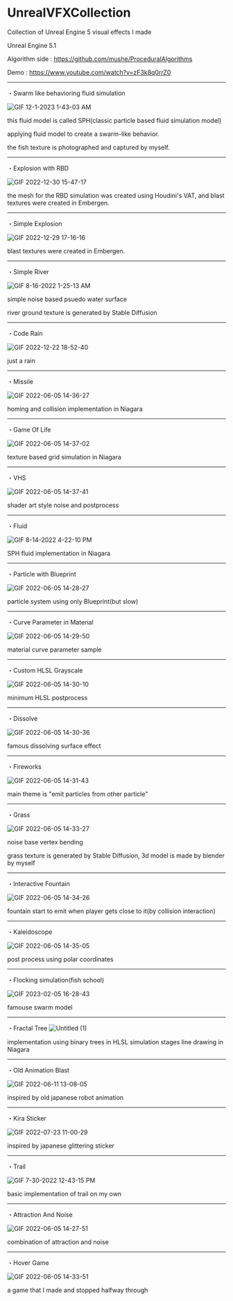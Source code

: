 # UnrealVFXCollection
Collection of Unreal Engine 5 visual effects I made

Unreal Engine 5.1

Algorithm side : https://github.com/mushe/ProceduralAlgorithms

Demo : https://www.youtube.com/watch?v=zF3k8q0rrZ0

---

・Swarm like behavioring fluid simulation

![GIF 12-1-2023 1-43-03 AM](https://github.com/mushe/UnrealVFXCollection/assets/26865534/b4532f9e-aa75-4b82-bea7-291b237d8f6d)

this fluid model is called SPH(classic particle based fluid simulation model)

applying fluid model to create a swarm-like behavior.

the fish texture is photographed and captured by myself.

---

・Explosion with RBD

![GIF 2022-12-30 15-47-17](https://user-images.githubusercontent.com/26865534/210042524-8aa3cf80-653a-4232-9b27-d1bf67827810.gif)

the mesh for the RBD simulation was created using Houdini's VAT, and blast textures were created in Embergen.

---

・Simple Explosion

![GIF 2022-12-29 17-16-16](https://user-images.githubusercontent.com/26865534/209923453-b1bbfc14-630e-4022-9087-23269cb9c8ed.gif)

blast textures were created in Embergen.

---

・Simple River

![GIF 8-16-2022 1-25-13 AM](https://user-images.githubusercontent.com/26865534/184685023-be1ce96d-e2ca-4a8d-ad38-717ecd40853e.gif)

simple noise based psuedo water surface

river ground texture is generated by Stable Diffusion

---

・Code Rain

![GIF 2022-12-22 18-52-40](https://user-images.githubusercontent.com/26865534/209107858-a71147f8-e45b-4c05-98f1-410f0ef25ed2.gif)

just a rain

---

・Missile

![GIF 2022-06-05 14-36-27](https://user-images.githubusercontent.com/26865534/172037184-90f799d0-c533-4ac8-a842-07c67c9831ae.gif)

homing and collision implementation in Niagara

---

・Game Of Life

![GIF 2022-06-05 14-37-02](https://user-images.githubusercontent.com/26865534/172037191-f5b403d3-c1e9-422c-958f-40de224fe280.gif)

texture based grid simulation in Niagara

---

・VHS

![GIF 2022-06-05 14-37-41](https://user-images.githubusercontent.com/26865534/172037200-e1bb6c1e-1446-415d-90e9-b06e53abe065.gif)

shader art style noise and postprocess

---

・Fluid

![GIF 8-14-2022 4-22-10 PM](https://user-images.githubusercontent.com/26865534/184528674-ac09db96-c7f9-4882-81ca-96d5bbf1c46d.gif)

SPH fluid implementation in Niagara

---

・Particle with Blueprint

![GIF 2022-06-05 14-28-27](https://user-images.githubusercontent.com/26865534/172036986-45c4cf41-49be-4ff3-91ce-4d3573c029b7.gif)

particle system using only Blueprint(but slow)

---

・Curve Parameter in Material

![GIF 2022-06-05 14-29-50](https://user-images.githubusercontent.com/26865534/172037080-39d726db-2da3-4e0b-9526-2786aa1d0d6f.gif)

material curve parameter sample

---

・Custom HLSL Grayscale

![GIF 2022-06-05 14-30-10](https://user-images.githubusercontent.com/26865534/172037084-d85faa84-21b6-4982-aecf-1104de76efa0.gif)

minimum HLSL postprocess

---

・Dissolve

![GIF 2022-06-05 14-30-36](https://user-images.githubusercontent.com/26865534/172037109-bbbb0c7e-486e-4fcd-aba9-d9ed37987524.gif)

famous dissolving surface effect

---

・Fireworks

![GIF 2022-06-05 14-31-43](https://user-images.githubusercontent.com/26865534/172037116-250d53b6-e3d8-49cd-8026-d1371cf81cf6.gif)

main theme is "emit particles from other particle"

---

・Grass

![GIF 2022-06-05 14-33-27](https://user-images.githubusercontent.com/26865534/172037139-bf388b4d-1417-4c47-92ff-1f2ad3fe8165.gif)

noise base vertex bending

grass texture is generated by Stable Diffusion, 3d model is made by blender by myself

---

・Interactive Fountain

![GIF 2022-06-05 14-34-26](https://user-images.githubusercontent.com/26865534/172037160-77aaf19f-4da4-4788-84b7-f29e01843113.gif)

fountain start to emit when player gets close to it(by collision interaction)

---

・Kaleidoscope

![GIF 2022-06-05 14-35-05](https://user-images.githubusercontent.com/26865534/172037178-07b717ae-60f8-4399-a76c-7e8ffc590d75.gif)

post process using polar coordinates

---

・Flocking simulation(fish school)

![GIF 2023-02-05 16-28-43](https://user-images.githubusercontent.com/26865534/216807081-f3f62803-5447-450c-bf52-60e8f72bf3e3.gif)

famouse swarm model

---

・Fractal Tree
![Untitled (1)](https://user-images.githubusercontent.com/26865534/184122956-739635ec-f59e-4531-951f-212ae1ac5c0a.jpg)

implementation using binary trees in HLSL simulation stages
line drawing in Niagara

---

・Old Animation Blast

![GIF 2022-06-11 13-08-05](https://user-images.githubusercontent.com/26865534/173171975-689b0652-88c8-4b2c-8d16-5574fba3bb8f.gif)

inspired by old japanese robot animation

---

・Kira Sticker

![GIF 2022-07-23 11-00-29](https://user-images.githubusercontent.com/26865534/180586787-07d4a81c-e826-4366-8ae8-f2cf07d2c09c.gif)

inspired by japanese glittering sticker

---

・Trail

![GIF 7-30-2022 12-43-15 PM](https://user-images.githubusercontent.com/26865534/181871181-18956426-4502-4dfb-bbec-bd73db9144ea.gif)

basic implementation of trail on my own

---

・Attraction And Noise

![GIF 2022-06-05 14-27-51](https://user-images.githubusercontent.com/26865534/172036970-7baf1086-6683-4b44-a89b-68f629da830f.gif)

combination of attraction and noise

---

・Hover Game

![GIF 2022-06-05 14-33-51](https://user-images.githubusercontent.com/26865534/172037146-300e5346-738e-410b-a11f-859e663edcb4.gif)

a game that I made and stopped halfway through
